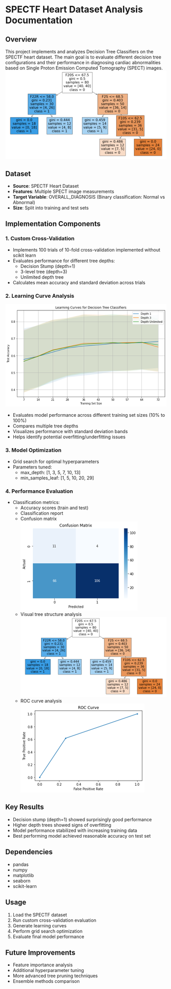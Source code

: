 # SPECTF Heart Dataset Analysis Documentation

## Overview
This project implements and analyzes Decision Tree Classifiers on the SPECTF heart dataset. The main goal is to evaluate different decision tree configurations and their performance in diagnosing cardiac abnormalities based on Single Proton Emission Computed Tomography (SPECT) images.
![Decision tree](/spectf-dt2.png)

## Dataset
- **Source**: SPECTF Heart Dataset
- **Features**: Multiple SPECT image measurements
- **Target Variable**: OVERALL_DIAGNOSIS (Binary classification: Normal vs Abnormal)
- **Size**: Split into training and test sets

## Implementation Components

### 1. Custom Cross-Validation
- Implements 100 trials of 10-fold cross-validation implemented without scikit learn
- Evaluates performance for different tree depths:
  - Decision Stump (depth=1)
  - 3-level tree (depth=3)
  - Unlimited depth tree
- Calculates mean accuracy and standard deviation across trials

### 2. Learning Curve Analysis
![Learning curve for the different classifiers](/spectf-lc.png)
- Evaluates model performance across different training set sizes (10% to 100%)
- Compares multiple tree depths
- Visualizes performance with standard deviation bands
- Helps identify potential overfitting/underfitting issues

### 3. Model Optimization
- Grid search for optimal hyperparameters
- Parameters tuned:
  - max_depth: [1, 3, 5, 7, 10, 13]
  - min_samples_leaf: [1, 5, 10, 20, 29]

### 4. Performance Evaluation
- Classification metrics:
  - Accuracy scores (train and test)
  - Classification report
  - Confusion matrix
       ![Confusion matrix for the best classifier](/spectf-cm.png)
  - Visual tree structure analysis
    ![Decision tree](/spectf-dt2.png)
  - ROC curve analysis
  ![ROC curve](/spectf-roc.png)


## Key Results
- Decision stump (depth=1) showed surprisingly good performance
- Higher depth trees showed signs of overfitting
- Model performance stabilized with increasing training data
- Best performing model achieved reasonable accuracy on test set

## Dependencies
- pandas
- numpy
- matplotlib
- seaborn
- scikit-learn

## Usage
1. Load the SPECTF dataset
2. Run custom cross-validation evaluation
3. Generate learning curves
4. Perform grid search optimization
5. Evaluate final model performance

## Future Improvements
- Feature importance analysis
- Additional hyperparameter tuning
- More advanced tree pruning techniques
- Ensemble methods comparison